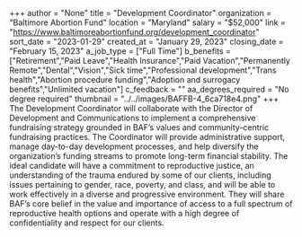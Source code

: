 +++
author = "None"
title = "Development Coordinator"
organization = "Baltimore Abortion Fund"
location = "Maryland"
salary = "$52,000"
link = "https://www.baltimoreabortionfund.org/development_coordinator"
sort_date = "2023-01-29"
created_at = "January 29, 2023"
closing_date = "February 15, 2023"
a_job_type = ["Full Time"]
b_benefits = ["Retirement","Paid Leave","Health Insurance","Paid Vacation","Permanently Remote","Dental","Vision","Sick time","Professional development","Trans health","Abortion procedure funding","Adoption and surrogacy benefits","Unlimited vacation"]
c_feedback = ""
aa_degrees_required = "No degree required"
thumbnail = "../../images/BAFFB-4_6ca718e4.png"
+++
The Development Coordinator will collaborate with the Director of Development and Communications to implement a comprehensive fundraising strategy grounded in BAF’s values and community-centric fundraising practices. The Coordinator will provide administrative support, manage day-to-day development processes, and help diversify the organization’s funding streams to promote long-term financial stability. The ideal candidate will have a commitment to reproductive justice, an understanding of the trauma endured by some of our clients, including issues pertaining to gender, race, poverty, and class, and will be able to work effectively in a diverse and progressive environment. They will share BAF’s core belief in the value and importance of access to a full spectrum of reproductive health options and operate with a high degree of confidentiality and respect for our clients.